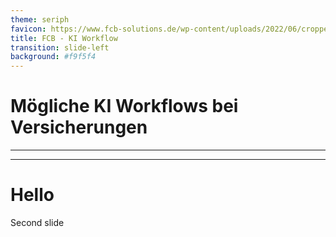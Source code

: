 ```yaml
---
theme: seriph
favicon: https://www.fcb-solutions.de/wp-content/uploads/2022/06/cropped-Logo_Blau-192x192.png
title: FCB - KI Workflow
transition: slide-left
background: #f9f5f4
---
```


# Mögliche KI Workflows bei Versicherungen
---

<style>
/* Hack to make the big mermaid diagram scrollable */
.slidev-layout {
    overflow: scroll;
}
/* This part is repeated from the svg itself, because if I copy the svg in here, it breaks otherwise */
.default polygon, .default rect {
  fill: #283149 !important;
  stroke: white !important;
}
.default p {
  color: white !important;
}
.edgeLabel p {
  background-color: #ffffff !important;
}
.cluster rect {
      stroke: black;
      fill: white !important;
    }
</style>

<div>
<Diagram />
</div>

---

# Hello

Second slide

